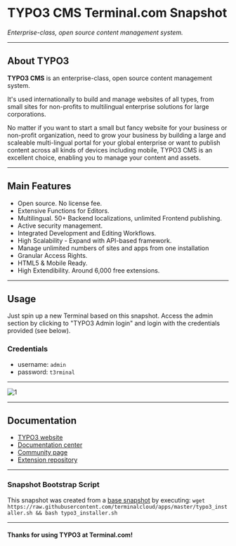 # **TYPO3 CMS** Terminal.com Snapshot

*Enterprise-class, open source content management system.*

---

## About TYPO3

**TYPO3 CMS** is an enterprise-class, open source content management system.

It's used internationally to build and manage websites of all types, from small sites for non-profits to multilingual enterprise solutions for large corporations.

No matter if you want to start a small but fancy website for your business or non-profit organization, need to grow your business by building a large and scaleable multi-lingual portal for your global enterprise or want to publish content across all kinds of devices including mobile, TYPO3 CMS is an excellent choice, enabling you to manage your content and assets.

---

## Main Features

- Open source. No license fee.
- Extensive Functions for Editors.
- Multilingual. 50+ Backend localizations, unlimited Frontend publishing.
- Active security management.
- Integrated Development and Editing Workflows.
- High Scalability - Expand with API-based framework.
- Manage unlimited numbers of sites and apps from one installation
- Granular Access Rights.
- HTML5 & Mobile Ready.
- High Extendibility. Around 6,000 free extensions.

---

## Usage

Just spin up a new Terminal based on this snapshot. Access the admin section by clicking to "TYPO3 Admin login" and login with the credentials provided (see below).

### Credentials

- username: `admin`
- password: `t3rminal`

---

![1](IMAGE_URL)

---

## Documentation

- [TYPO3 website](http://typo3.org/typo3-cms/)
- [Documentation center](http://typo3.org/documentation/)
- [Community page](http://typo3.org/community/)
- [Extension repository](http://typo3.org/extensions/repository/)


---

### Snapshot Bootstrap Script

This snapshot was created from a [base snapshot](https://www.terminal.com/tiny/FzpHiTXG1K) by executing:
`wget https://raw.githubusercontent.com/terminalcloud/apps/master/typo3_installer.sh && bash typo3_installer.sh`

---

#### Thanks for using TYPO3 at Terminal.com!
